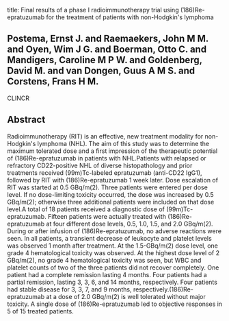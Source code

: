 title: Final results of a phase I radioimmunotherapy trial using (186)Re-epratuzumab for the treatment of patients with non-Hodgkin's lymphoma

## Postema, Ernst J. and Raemaekers, John M M. and Oyen, Wim J G. and Boerman, Otto C. and Mandigers, Caroline M P W. and Goldenberg, David M. and van Dongen, Guus A M S. and Corstens, Frans H M.
CLINCR


## Abstract
Radioimmunotherapy (RIT) is an effective, new treatment modality for non-Hodgkin's lymphoma (NHL). The aim of this study was to determine the maximum tolerated dose and a first impression of the therapeutic potential of (186)Re-epratuzumab in patients with NHL.Patients with relapsed or refractory CD22-positive NHL of diverse histopathology and prior treatments received (99m)Tc-labeled epratuzumab (anti-CD22 IgG1), followed by RIT with (186)Re-epratuzumab 1 week later. Dose escalation of RIT was started at 0.5 GBq/m(2). Three patients were entered per dose level. If no dose-limiting toxicity occurred, the dose was increased by 0.5 GBq/m(2); otherwise three additional patients were included on that dose level.A total of 18 patients received a diagnostic dose of (99m)Tc-epratuzumab. Fifteen patients were actually treated with (186)Re-epratuzumab at four different dose levels, 0.5, 1.0, 1.5, and 2.0 GBq/m(2). During or after infusion of (186)Re-epratuzumab, no adverse reactions were seen. In all patients, a transient decrease of leukocyte and platelet levels was observed 1 month after treatment. At the 1.5-GBq/m(2) dose level, one grade 4 hematological toxicity was observed. At the highest dose level of 2 GBq/m(2), no grade 4 hematological toxicity was seen, but WBC and platelet counts of two of the three patients did not recover completely. One patient had a complete remission lasting 4 months. Four patients had a partial remission, lasting 3, 3, 6, and 14 months, respectively. Four patients had stable disease for 3, 3, 7, and 9 months, respectively.(186)Re-epratuzumab at a dose of 2.0 GBq/m(2) is well tolerated without major toxicity. A single dose of (186)Re-epratuzumab led to objective responses in 5 of 15 treated patients.

